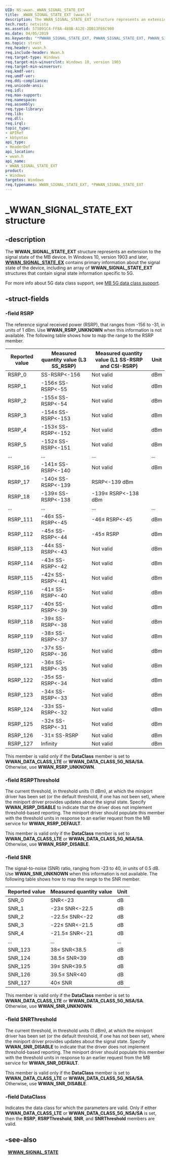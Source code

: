 ```yaml
---
UID: NS:wwan._WWAN_SIGNAL_STATE_EXT
title: _WWAN_SIGNAL_STATE_EXT (wwan.h)
description: The WWAN_SIGNAL_STATE_EXT structure represents an extension to the signal state of the MB device.
tech.root: netvista
ms.assetid: 575B91C4-FF8A-488B-A12E-2DB13FE6C900
ms.date: 04/05/2019
ms.keywords: "*PWWAN_SIGNAL_STATE_EXT, PWWAN_SIGNAL_STATE_EXT, PWWAN_SIGNAL_STATE_EXT structure pointer [Network Drivers Starting with Windows Vista], WWAN_SIGNAL_STATE_EXT, WWAN_SIGNAL_STATE_EXT structure [Network Drivers Starting with Windows Vista], WwanRef_6a92457b-8b82-4956-9dce-98e5aeec9091.xml, _WWAN_SIGNAL_STATE_EXT, netvista.wwan_signal_state_EXT, wwan/PWWAN_SIGNAL_STATE_EXT, wwan/WWAN_SIGNAL_STATE_EXT"
ms.topic: struct
req.header: wwan.h
req.include-header: Wwan.h
req.target-type: Windows
req.target-min-winverclnt: Windows 10, version 1903
req.target-min-winversvr: 
req.kmdf-ver: 
req.umdf-ver: 
req.ddi-compliance: 
req.unicode-ansi: 
req.idl: 
req.max-support: 
req.namespace: 
req.assembly: 
req.type-library: 
req.lib: 
req.dll: 
req.irql: 
topic_type:
- APIRef
- kbSyntax
api_type:
- HeaderDef
api_location:
- wwan.h
api_name:
- WWAN_SIGNAL_STATE_EXT
product:
- Windows
targetos: Windows
req.typenames: WWAN_SIGNAL_STATE_EXT, *PWWAN_SIGNAL_STATE_EXT
---
```


# _WWAN_SIGNAL_STATE_EXT structure


## -description


The **WWAN_SIGNAL_STATE_EXT** structure represents an extension to the signal state of the MB device. In Windows 10, version 1903 and later, [**WWAN_SIGNAL_STATE_EX**](../wwan/ns-wwan-_wwan_signal_state.md) contains primary information about the signal state of the device, including an array of **WWAN_SIGNAL_STATE_EXT** structures that contain signal state information specific to 5G.

For more info about 5G data class support, see [MB 5G data class support](https://docs.microsoft.com/windows-hardware/drivers/network/mb-5g-data-class-support).

## -struct-fields

### -field RSRP

The reference signal received power (RSRP), that ranges from -156 to -31, in units of 1 dBm. Use **WWAN_RSRP_UNKNOWN** when this information is not available. The following table shows how to map the range to the RSRP member.

| Reported value | Measured quantity value (L3 SS_RSRP) | Measured quantity value (L1 SS-RSRP and CSI-RSRP) | Unit |
| --- | --- | --- | --- |
| RSRP_0 | SS-RSRP<-156 | Not valid | dBm |
| RSRP_1 | -156≤ SS-RSRP<-55 | Not valid | dBm |
| RSRP_2 | -155≤ SS-RSRP<-54 | Not valid | dBm |
| RSRP_3 | -154≤ SS-RSRP<-153 | Not valid | dBm |
| RSRP_4 | -153≤ SS-RSRP<-152 | Not valid | dBm |
| RSRP_5 | -152≤ SS-RSRP<-151 | Not valid | dBm |
| ... | ... | ... | ... |
| RSRP_16 | -141≤ SS-RSRP<-140 | Not valid | dBm |
| RSRP_17 | -140≤ SS-RSRP<-139 | RSRP<-139	dBm
| RSRP_18 | -139≤ SS-RSRP<-138 | -139≤ RSRP<-138	dBm
| ... | ... | ... | ... |
| RSRP_111 | -46≤ SS-RSRP<-45 | -46≤ RSRP<-45 | dBm |
| RSRP_112 | -45≤ SS-RSRP<-44 | -45≤ RSRP | dBm |
| RSRP_113 | -44≤ SS-RSRP<-43 | Not valid | dBm |
| RSRP_114 | -43≤ SS-RSRP<-42 | Not valid | dBm |
| RSRP_115 | -42≤ SS-RSRP<-41 | Not valid | dBm |
| RSRP_116 | -41≤ SS-RSRP<-40 | Not valid | dBm |
| RSRP_117 | -40≤ SS-RSRP<-39 | Not valid | dBm |
| RSRP_118 | -39≤ SS-RSRP<-38 | Not valid | dBm |
| RSRP_119 | -38≤ SS-RSRP<-37 | Not valid | dBm |
| RSRP_120 | -37≤ SS-RSRP<-36 | Not valid | dBm |
| RSRP_121 | -36≤ SS-RSRP<-35 | Not valid | dBm |
| RSRP_122 | -35≤ SS-RSRP<-34 | Not valid | dBm |
| RSRP_123 | -34≤ SS-RSRP<-33 | Not valid | dBm |
| RSRP_124 | -33≤ SS-RSRP<-32 | Not valid | dBm |
| RSRP_125 | -32≤ SS-RSRP<-31 | Not valid | dBm |
| RSRP_126 | -31≤ SS-RSRP | Not valid | dBm |
| RSRP_127 | Infinity | Not valid | dBm |

This member is valid only if the **DataClass** member is set to **WWAN_DATA_CLASS_LTE** or **WWAN_DATA_CLASS_5G_NSA/SA**. Otherwise, use **WWAN_RSRP_UNKNOWN**.

### -field RSRPThreshold 

The current threshold, in threshold units (1 dBm), at which the miniport driver has been set (or the default threshold, if one has not been set), where the miniport driver provides updates about the signal state. Specify **WWAN_RSRP_DISABLE** to indicate that the driver does not implement threshold-based reporting. The miniport driver should populate this member with the threshold units in response to an earlier request from the MB service for **WWAN_RSRP_DEFAULT**.

This member is valid only if the **DataClass** member is set to **WWAN_DATA_CLASS_LTE** or **WWAN_DATA_CLASS_5G_NSA/SA**. Otherwise, use **WWAN_RSRP_DISABLE**.

### -field SNR

The signal-to-noise (SNR) ratio, ranging from -23 to 40, in units of 0.5 dB. Use **WWAN_SNR_UNKNOWN** when this information is not available. The following table shows how to map the range to the SNR member.

| Reported value | Measured quantity value | Unit |
| --- | --- | --- |
| SNR_0 | SNR<-23 | dB |
| SNR_1 | -23≤ SNR<-22.5 | dB |
| SNR_2 | -22.5≤ SNR<-22 | dB |
| SNR_3 | -22≤ SNR<-21.5 | dB |
| SNR_4 | -21.5≤ SNR<-21 | dB |
| ... | ... | ... |
| SNR_123 | 38≤ SNR<38.5 | dB |
| SNR_124 | 38.5≤ SNR<39 | dB |
| SNR_125 | 39≤ SNR<39.5 | dB |
| SNR_126 | 39.5≤ SNR<40 | dB |
| SNR_127 | 40≤ SNR | dB |

This member is valid only if the **DataClass** member is set to **WWAN_DATA_CLASS_LTE** or **WWAN_DATA_CLASS_5G_NSA/SA**. Otherwise, use **WWAN_SNR_UNKNOWN**.

### -field SNRThreshold

The current threshold, in threshold units (1 dBm), at which the miniport driver has been set (or the default threshold, if one has not been set), where the miniport driver provides updates about the signal state. Specify **WWAN_SNR_DISABLE** to indicate that the driver does not implement threshold-based reporting. The miniport driver should populate this member with the threshold units in response to an earlier request from the MB service for **WWAN_SNR_DEFAULT**.

This member is valid only if the **DataClass** member is set to **WWAN_DATA_CLASS_LTE** or **WWAN_DATA_CLASS_5G_NSA/SA**. Otherwise, use **WWAN_SNR_DISABLE**.

### -field DataClass

Indicates the data class for which the parameters are valid. Only if either **WWAN_DATA_CLASS_LTE** or **WWAN_DATA_CLASS_5G_NSA/SA** is set, then the **RSRP**, **RSRPThreshold**, **SNR**, and **SNRThreshold** members are valid. 

## -see-also
 
[**WWAN_SIGNAL_STATE**](../wwan/ns-wwan-_wwan_signal_state.md)